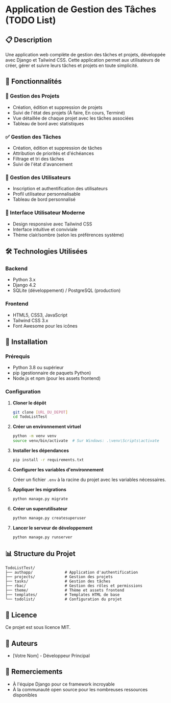 # Application de Gestion des Tâches (TODO List)

## 📋 Description

Une application web complète de gestion des tâches et projets, développée avec Django et Tailwind CSS. Cette application permet aux utilisateurs de créer, gérer et suivre leurs tâches et projets en toute simplicité.

## 🚀 Fonctionnalités

### 📂 Gestion des Projets

- Création, édition et suppression de projets
- Suivi de l'état des projets (À faire, En cours, Terminé)
- Vue détaillée de chaque projet avec les tâches associées
- Tableau de bord avec statistiques

### ✅ Gestion des Tâches

- Création, édition et suppression de tâches
- Attribution de priorités et d'échéances
- Filtrage et tri des tâches
- Suivi de l'état d'avancement

### 👤 Gestion des Utilisateurs

- Inscription et authentification des utilisateurs
- Profil utilisateur personnalisable
- Tableau de bord personnalisé

### 🎨 Interface Utilisateur Moderne

- Design responsive avec Tailwind CSS
- Interface intuitive et conviviale
- Thème clair/sombre (selon les préférences système)

## 🛠️ Technologies Utilisées

### Backend

- Python 3.x
- Django 4.2
- SQLite (développement) / PostgreSQL (production)

### Frontend

- HTML5, CSS3, JavaScript
- Tailwind CSS 3.x
- Font Awesome pour les icônes

## 🚀 Installation

### Prérequis

- Python 3.8 ou supérieur
- pip (gestionnaire de paquets Python)
- Node.js et npm (pour les assets frontend)

### Configuration

1. **Cloner le dépôt**

   ```bash
   git clone [URL_DU_DEPOT]
   cd TodoListTest
   ```

2. **Créer un environnement virtuel**

   ```bash
   python -m venv venv
   source venv/bin/activate  # Sur Windows: .\venv\Scripts\activate
   ```

3. **Installer les dépendances**

   ```bash
   pip install -r requirements.txt
   ```

4. **Configurer les variables d'environnement**

   Créer un fichier `.env` à la racine du projet avec les variables nécessaires.

5. **Appliquer les migrations**

   ```bash
   python manage.py migrate
   ```

6. **Créer un superutilisateur**

   ```bash
   python manage.py createsuperuser
   ```

7. **Lancer le serveur de développement**

   ```bash
   python manage.py runserver
   ```

## 📊 Structure du Projet

```text
TodoListTest/
├── authapp/              # Application d'authentification
├── projects/             # Gestion des projets
├── tasks/                # Gestion des tâches
├── rbac/                 # Gestion des rôles et permissions
├── theme/                # Thème et assets frontend
├── templates/            # Templates HTML de base
└── todolist/             # Configuration du projet
```

## 📝 Licence

Ce projet est sous licence MIT.

## 👥 Auteurs

- [Votre Nom] - Développeur Principal

## 🙏 Remerciements

- À l'équipe Django pour ce framework incroyable
- À la communauté open source pour les nombreuses ressources disponibles